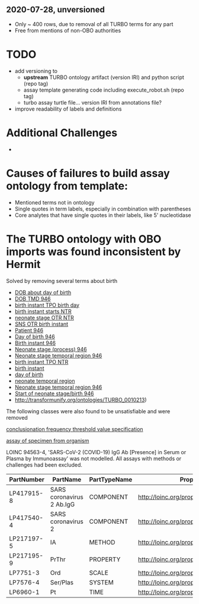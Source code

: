 ## 2020-07-28, unversioned

- Only ~ 400 rows, due to removal of all TURBO terms for any part
- Free from mentions of non-OBO authorities 

# TODO

- add versioning to 
  - **upstream** TURBO ontology artifact (version IRI) and python script (repo tag)
  - assay template generating code including execute_robot.sh (repo tag)
  - turbo assay turtle file... version IRI from annotations file?
- improve readability of labels and definitions

# Additional Challenges

- 

# Causes of failures to build assay ontology from template:

- Mentioned terms not in ontology
- Single quotes in term labels, especially in combination with parentheses
- Core analytes that have single quotes in their labels, like 5' nucleotidase

# The TURBO ontology with OBO imports was found inconsistent by Hermit

Solved by removing several terms about birth



- [DOB about day of birth](http://transformunify.org/ontologies/TURBO_0010198)
- [DOB TMD 946](http://transformunify.org/ontologies/TURBO_0010238)
- [birth instant TPO birth day](http://transformunify.org/ontologies/TURBO_0010202)
- [birth instant starts NTR](http://transformunify.org/ontologies/TURBO_0010245)
- [neonate stage OTR NTR](http://transformunify.org/ontologies/TURBO_0010242)
- [SNS OTR birth instant](http://transformunify.org/ontologies/TURBO_0010203)
- [Patient 946](http://transformunify.org/ontologies/TURBO_0010210)
- [Day of birth 946](http://transformunify.org/ontologies/TURBO_0010239)
- [Birth instant 946](http://transformunify.org/ontologies/TURBO_0010240)
- [Neonate stage (process) 946](http://transformunify.org/ontologies/TURBO_0010212)
- [Neonate stage temporal region 946](http://transformunify.org/ontologies/TURBO_0010243)
- [birth instant TPO NTR](http://transformunify.org/ontologies/TURBO_0010244)
- [birth instant](http://transformunify.org/ontologies/TURBO_0010201)
- [day of birth](http://transformunify.org/ontologies/TURBO_0010199)
- [neonate temporal region](http://transformunify.org/ontologies/TURBO_0010200)
- [Neonate stage temporal region 946](http://transformunify.org/ontologies/TURBO_0010243)
- [Start of neonate stage/birth 946](http://transformunify.org/ontologies/TURBO_0010213)
- http://transformunify.org/ontologies/TURBO_0010213)



The following classes were also found to be unsatisfiable and were removed



[conclusionation frequency threshold value specification](http://transformunify.org/ontologies/TURBO_0001541)

[assay of specimen from organism](http://transformunify.org/ontologies/TURBO_0022089)



LOINC 94563-4, 'SARS-CoV-2 (COVID-19) IgG Ab [Presence] in Serum or Plasma by Immunoassay' was not modelled. All assays with methods or challenges had been excluded.



| **PartNumber** | **PartName**              | **PartTypeName** | **Property**                           |
| -------------- | ------------------------- | ---------------- | -------------------------------------- |
| LP417915-8     | SARS coronavirus 2 Ab.IgG | COMPONENT        | http://loinc.org/property/COMPONENT    |
| LP417540-4     | SARS coronavirus 2        | COMPONENT        | http://loinc.org/property/analyte-core |
| LP217197-5     | IA                        | METHOD           | http://loinc.org/property/METHOD_TYP   |
| LP217195-9     | PrThr                     | PROPERTY         | http://loinc.org/property/PROPERTY     |
| LP7751-3       | Ord                       | SCALE            | http://loinc.org/property/SCALE_TYP    |
| LP7576-4       | Ser/Plas                  | SYSTEM           | http://loinc.org/property/SYSTEM       |
| LP6960-1       | Pt                        | TIME             | http://loinc.org/property/TIME_ASPCT   |